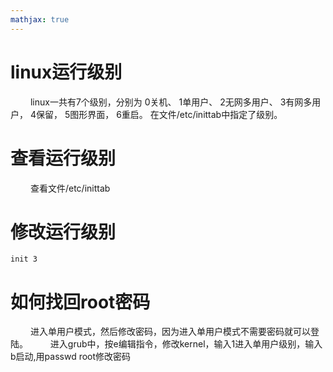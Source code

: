 ```yaml
---
mathjax: true
---
```


# linux运行级别
&emsp;&emsp; linux一共有7个级别，分别为
0关机、
1单用户、
2无网多用户、
3有网多用户，
4保留，
5图形界面，
6重启。
在文件/etc/inittab中指定了级别。
<!---more-->
# 查看运行级别
&emsp;&emsp; 查看文件/etc/inittab 

# 修改运行级别
```
init 3
```

# 如何找回root密码
&emsp;&emsp; 进入单用户模式，然后修改密码，因为进入单用户模式不需要密码就可以登陆。
&emsp;&emsp; 进入grub中，按e编辑指令，修改kernel，输入1进入单用户级别，输入b启动,用passwd root修改密码


